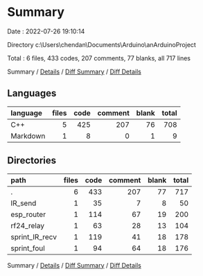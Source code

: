 # Summary

Date : 2022-07-26 19:10:14

Directory c:\\Users\\chendan\\Documents\\Arduino\\anArduinoProject

Total : 6 files,  433 codes, 207 comments, 77 blanks, all 717 lines

Summary / [Details](details.md) / [Diff Summary](diff.md) / [Diff Details](diff-details.md)

## Languages
| language | files | code | comment | blank | total |
| :--- | ---: | ---: | ---: | ---: | ---: |
| C++ | 5 | 425 | 207 | 76 | 708 |
| Markdown | 1 | 8 | 0 | 1 | 9 |

## Directories
| path | files | code | comment | blank | total |
| :--- | ---: | ---: | ---: | ---: | ---: |
| . | 6 | 433 | 207 | 77 | 717 |
| IR_send | 1 | 35 | 7 | 8 | 50 |
| esp_router | 1 | 114 | 67 | 19 | 200 |
| rf24_relay | 1 | 63 | 28 | 13 | 104 |
| sprint_IR_recv | 1 | 119 | 41 | 18 | 178 |
| sprint_foul | 1 | 94 | 64 | 18 | 176 |

Summary / [Details](details.md) / [Diff Summary](diff.md) / [Diff Details](diff-details.md)